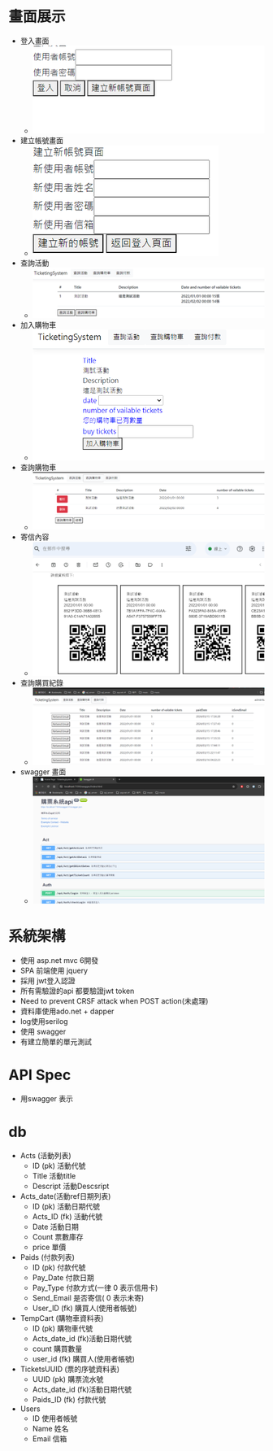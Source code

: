 # 畫面展示
- 登入畫面
	- <img src="login.png" />
- 建立帳號畫面
	- <img src="createAccount.png" />
- 查詢活動
	- <img src="act.png" />
- 加入購物車
	- <img src="cart.png" />
- 查詢購物車
	- <img src="carelist.png" />
- 寄信內容
	- <img src="mail.png" />
- 查詢購買紀錄
	- <img src="paidList.png" />
- swagger 畫面
	- <img src="swagger.png" />

# 系統架構
- 使用 asp.net mvc 6開發
- SPA 前端使用 jquery
- 採用 jwt登入認證
- 所有需驗證的api 都要驗證jwt token 
- Need to prevent CRSF attack when POST action(未處理)
- 資料庫使用ado.net + dapper
- log使用serilog
- 使用 swagger
- 有建立簡單的單元測試

# API Spec
- 用swagger 表示

# db
- Acts (活動列表) 
	- ID (pk) 活動代號
	- Title 活動title
	- Descript 活動Descsript
- Acts_date(活動ref日期列表)
	- ID (pk) 活動日期代號
	- Acts_ID (fk) 活動代號
	- Date 活動日期
	- Count 票數庫存
	- price 單價
- Paids (付款列表)
	- ID (pk) 付款代號
	- Pay_Date 付款日期
	- Pay_Type 付款方式(一律 0 表示信用卡)
	- Send_Email 是否寄信( 0 表示未寄)
	- User_ID (fk) 購買人(使用者帳號)
- TempCart (購物車資料表)
	- ID (pk) 購物車代號
	- Acts_date_id (fk)活動日期代號
	- count 購買數量
	- user_id (fk)  購買人(使用者帳號)
- TicketsUUID (票的序號資料表)
	- UUID (pk) 購票流水號
	- Acts_date_id (fk)活動日期代號
	- Paids_ID (fk) 付款代號
- Users 
    - ID 使用者帳號
    - Name 姓名
    - Email 信箱
    



	
